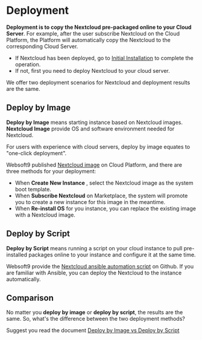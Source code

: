 # Deployment

**Deployment is to copy the Nextcloud pre-packaged online to your Cloud Server**. For example, after the user subscribe Nextcloud on the Cloud Platform, the Platform will automatically copy the Nextcloud to the corresponding Cloud Server.

- If Nextcloud has been deployed, go to [Initial Installation](/stack-installation.md) to complete the operation.
- If not, first you need to deploy Nextcloud to your cloud server.

We offer two deployment scenarios for Nextcloud and deployment results are the same.

## Deploy by Image

**Deploy by Image** means starting instance based on Nextcloud images. **Nextcloud Image** provide OS and software environment needed for Nextcloud.

For users with experience with cloud servers, deploy by image equates to "one-click deployment". 

Websoft9 published [Nextcloud image](https://apps.websoft9.com/nextcloud) on Cloud Platform, and there are three methods for your deployment:

* When **Create New Instance** , select the Nextcloud image as the system boot template.
* When **Subscribe Nextcloud** on Marketplace, the system will promote you to create a new instance for this image in the meantime.
* When **Re-install OS** for you instance, you can replace the existing image with a Nextcloud image.

## Deploy by Script

**Deploy by Script** means running a script on your cloud instance to pull pre-installed packages online to your instance and configure it at the same time.

Websoft9 provide the [Nextcloud ansible automation script](https://github.com/Websoft9/ansible-nextcloud) on Github. If you are familiar with Ansible, you can deploy the Nextcloud to the instance automatically.

## Comparison

No matter you **deploy by image** or **deploy by script**, the results are the same. So, what's the difference between the two deployment methods?

Suggest you read the document [Deploy by Image vs Deploy by Script](https://support.websoft9.com/docs/faq/bz-product.html#deployment-comparison)